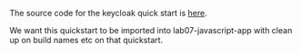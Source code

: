 The source code for the keycloak quick start is [here](https://github.com/redhat-developer/redhat-sso-quickstarts/tree/7.1.x/app-jee-html5).

We want this quickstart to be imported into lab07-javascript-app with clean up on build names etc on that quickstart.